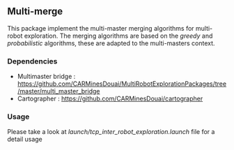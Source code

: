 ## Multi-merge

This package implement the multi-master merging algorithms for multi-robot exploration. The merging algorithms are based on the *greedy* and *probabilistic* algorithms, these are adapted to the multi-masters context.

### Dependencies
- Multimaster bridge : https://github.com/CARMinesDouai/MultiRobotExplorationPackages/tree/master/multi_master_bridge
- Cartographer : https://github.com/CARMinesDouai/cartographer
### Usage
Please take a look at *launch/tcp_inter_robot_exploration.launch* file for a detail usage
